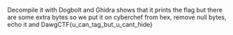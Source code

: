 Decompile it with Dogbolt and Ghidra shows that it prints the flag but there are some extra bytes so we put it on cyberchef
from hex, remove null bytes, echo it and 
DawgCTF{u_can_tag_but_u_cant_hide}
